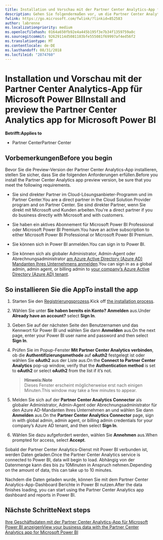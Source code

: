 ```yaml
---
title: Installation und Vorschau mit der Partner Center Analytics-App für Microsoft Power BI | Partner Center
description: Gehen Sie folgendermaßen vor, um die Partner Center Analytics-App für Power BI anzusehen (für direkte Partner im CSP).
fwlink: https://go.microsoft.com/fwlink/?linkid=852583
author: labrenne
ms.localizationpriority: medium
ms.openlocfilehash: 0164a650fb92e4a445b195f3e7b34f1359759a8c
ms.sourcegitcommit: 92629114d5081103bfe555081f69997af4ed56f2
ms.translationtype: MT
ms.contentlocale: de-DE
ms.lasthandoff: 08/31/2018
ms.locfileid: "2874760"
---
```

# <a name="install-and-preview-the-partner-center-analytics-app-for-microsoft-power-bi"></a><span data-ttu-id="72ee9-103">Installation und Vorschau mit der Partner Center Analytics-App für Microsoft Power BI</span><span class="sxs-lookup"><span data-stu-id="72ee9-103">Install and preview the Partner Center Analytics app for Microsoft Power BI</span></span>

**<span data-ttu-id="72ee9-104">Betrifft:</span><span class="sxs-lookup"><span data-stu-id="72ee9-104">Applies to</span></span>**

-   <span data-ttu-id="72ee9-105">Partner Center</span><span class="sxs-lookup"><span data-stu-id="72ee9-105">Partner Center</span></span>

## <a name="before-you-begin"></a><span data-ttu-id="72ee9-106">Vorbemerkungen</span><span class="sxs-lookup"><span data-stu-id="72ee9-106">Before you begin</span></span>

<span data-ttu-id="72ee9-107">Bevor Sie die Preview-Version der Partner Center Analytics-App installieren, stellen Sie sicher, dass Sie die folgenden Anforderungen erfüllen.</span><span class="sxs-lookup"><span data-stu-id="72ee9-107">Before you install the Partner Center Analytics app preview version, be sure that you meet the following requirements.</span></span>

-   <span data-ttu-id="72ee9-108">Sie sind direkter Partner im Cloud-Lösungsanbieter-Programm und im Partner Center.</span><span class="sxs-lookup"><span data-stu-id="72ee9-108">You are a direct partner in the Cloud Solution Provider program and on Partner Center.</span></span> <span data-ttu-id="72ee9-109">Sie sind direkter Partner, wenn Sie direkt mit Microsoft und Kunden arbeiten.</span><span class="sxs-lookup"><span data-stu-id="72ee9-109">You're a direct partner if you do business directly with Microsoft and with customers.</span></span>

-   <span data-ttu-id="72ee9-110">Sie haben ein aktives Abonnement für Microsoft Power BI Professional oder Microsoft Power BI Premium.</span><span class="sxs-lookup"><span data-stu-id="72ee9-110">You have an active subscription to either Microsoft Power BI Professional or Microsoft Power BI Premium.</span></span>

-   <span data-ttu-id="72ee9-111">Sie können sich in Power BI anmelden.</span><span class="sxs-lookup"><span data-stu-id="72ee9-111">You can sign in to Power BI.</span></span>

-   <span data-ttu-id="72ee9-112">Sie können sich als globaler Administrator, Admin-Agent oder Abrechnungsadministrator [am Azure Active Directory (Azure AD) Mandanten Ihres Unternehmens anmelden](azure-active-directory-tenants-and-partner-center.md).</span><span class="sxs-lookup"><span data-stu-id="72ee9-112">You can sign in as a global admin, admin agent, or billing admin to [your company’s Azure Active Directory (Azure AD) tenant](azure-active-directory-tenants-and-partner-center.md).</span></span>

## <a name="to-install-the-app"></a><span data-ttu-id="72ee9-113">So installieren Sie die App</span><span class="sxs-lookup"><span data-stu-id="72ee9-113">To install the app</span></span>

1. <span data-ttu-id="72ee9-114">Starten Sie den [Registrierungsprozess](https://app.powerbi.com/getdata/services/partneranalytics?cpcode=PartnerCenterAnalytics&getDataForceConnect=true&alwaysPromptForContentProviderCreds=true).</span><span class="sxs-lookup"><span data-stu-id="72ee9-114">Kick off [the installation process](https://app.powerbi.com/getdata/services/partneranalytics?cpcode=PartnerCenterAnalytics&getDataForceConnect=true&alwaysPromptForContentProviderCreds=true).</span></span>

2. <span data-ttu-id="72ee9-115">Wählen Sie unter **Sie haben bereits ein Konto?** **Anmelden** aus.</span><span class="sxs-lookup"><span data-stu-id="72ee9-115">Under **Already have an account?** select **Sign In**.</span></span> 

3.  <span data-ttu-id="72ee9-116">Geben Sie auf der nächsten Seite den Benutzernamen und das Kennwort für Power BI und wählen Sie dann **Anmelden** aus.</span><span class="sxs-lookup"><span data-stu-id="72ee9-116">On the next page, enter your Power BI user name and password and then select **Sign In**.</span></span> 

4.  <span data-ttu-id="72ee9-117">Prüfen Sie im Popup-Fenster **Mit Partner Center Analytics verbinden**, ob die **Authentifizierungsmethode** auf **oAuth2** festgelegt ist oder wählen Sie **oAuth2** aus der Liste aus.</span><span class="sxs-lookup"><span data-stu-id="72ee9-117">On the **Connect to Partner Center Analytics** pop-up window, verify that the **Authentication method** is set to **oAuth2** or select **oAuth2** from the list if it’s not.</span></span> 

    >**<span data-ttu-id="72ee9-118">Hinweis:</span><span class="sxs-lookup"><span data-stu-id="72ee9-118">Note</span></span>**<br> <span data-ttu-id="72ee9-119">Dieses Fenster erscheint möglicherweise erst nach einigen Minuten.</span><span class="sxs-lookup"><span data-stu-id="72ee9-119">This window may take a few minutes to appear.</span></span>

5.  <span data-ttu-id="72ee9-120">Melden Sie sich auf der **Partner Center Analytics Connector** als globaler Administrator, Admin-Agent oder Abrechnungsadministrator für den Azure AD-Mandanten Ihres Unternehmen an und wählen Sie dann **Anmelden** aus.</span><span class="sxs-lookup"><span data-stu-id="72ee9-120">On the **Partner Center Analytics Connector** page, sign in with global admin, admin agent, or billing admin credentials for your company’s Azure AD tenant, and then select **Sign In**.</span></span>
 
6.  <span data-ttu-id="72ee9-121">Wählen Sie dazu aufgefordert werden, wählen Sie **Annehmen** aus.</span><span class="sxs-lookup"><span data-stu-id="72ee9-121">When prompted for access, select **Accept**.</span></span> 

<span data-ttu-id="72ee9-122">Sobald der Partner Center Analytics-Dienst mit Power BI verbunden ist, werden Daten geladen.</span><span class="sxs-lookup"><span data-stu-id="72ee9-122">Once the Partner Center Analytics service is connected to Power BI, data will begin to load.</span></span> <span data-ttu-id="72ee9-123">Abhängig von der Datenmenge kann dies bis zu 10Minuten in Anspruch nehmen.</span><span class="sxs-lookup"><span data-stu-id="72ee9-123">Depending on the amount of data, this can take up to 10 minutes.</span></span> 

<span data-ttu-id="72ee9-124">Nachdem die Daten geladen wurde, können Sie mit dem Partner Center Analytics-App-Dashboard Berichte in Power BI nutzen.</span><span class="sxs-lookup"><span data-stu-id="72ee9-124">After the data finishes loading, you can start using the Partner Center Analytics app dashboard and reports in Power BI.</span></span>

## <a name="next-steps"></a><span data-ttu-id="72ee9-125">Nächste Schritte</span><span class="sxs-lookup"><span data-stu-id="72ee9-125">Next steps</span></span>

[<span data-ttu-id="72ee9-126">Ihre Geschäftsdaten mit der Partner Center Analytics-App für Microsoft Power BI anzeigen</span><span class="sxs-lookup"><span data-stu-id="72ee9-126">View your business data with the Partner Center Analytics app for Microsoft Power BI</span></span>](power-bi-app-for-direct-partners-use.md)
